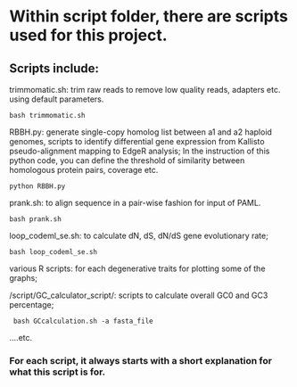 # Within script folder, there are scripts used for this project. 



## Scripts include:

trimmomatic.sh: trim raw reads to remove low quality reads, adapters etc. using default parameters.

    bash trimmomatic.sh

RBBH.py: generate single-copy homolog list between a1 and a2 haploid genomes, scripts to identify differential gene expression from Kallisto pseudo-alignment mapping to EdgeR analysis; In the instruction of this python code, you can define the threshold of similarity between homologous protein pairs, coverage etc.

    python RBBH.py

prank.sh: to align sequence in a pair-wise fashion for input of PAML.

    bash prank.sh

loop_codeml_se.sh: to calculate dN, dS, dN/dS gene evolutionary rate;

    bash loop_codeml_se.sh

various R scripts: for each degenerative traits for plotting some of the graphs;

/script/GC_calculator_script/: scripts to calculate overall GC0 and GC3 percentage;

     bash GCcalculation.sh -a fasta_file 
     
....etc.



### For each script, it always starts with a short explanation for what this script is for.
